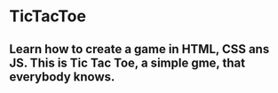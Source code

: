# TicTacToe
Learn how to create a game in HTML, CSS ans JS.
This is Tic Tac Toe, a simple gme, that everybody knows.
---------
